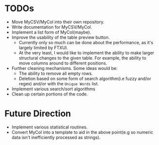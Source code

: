 TODOs
=====
- Move MyCSV/MyCol into their own repository.
- Write documentation for MyCSV/MyCol.
- Implement a list form of MyCol(maybe).
- Improve the usability of the table preview button.
   - Currently only so much can be done about the performance, as it's
     largely limited by FTXUI.
   - At the very least, I would like to implement the ability to make larger
     structural changes to the given table. For example, the ability to move
     columns around to different positions.
- Further cleaning mechanisms. Some ideas would be:
   - The ability to remove all empty rows.
   - Deletion based on some form of search algorithm(i.e fuzzy and/or regex)
     and/or with the `Unique Words` list.
- Implement various search/sort algorithms
- Clean up certain portions of the code.

Future Direction
================
- Implement various statistical routines.
- Convert MyCol into a template to aid in the above point(e.g so numeric data
  isn't inefficiently processed as strings).
